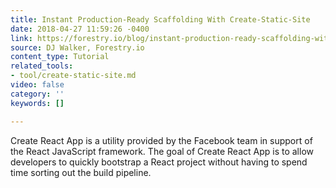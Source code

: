 ```yaml
---
title: Instant Production-Ready Scaffolding With Create-Static-Site
date: 2018-04-27 11:59:26 -0400
link: https://forestry.io/blog/instant-production-ready-scaffolding-with-create-static-site/
source: DJ Walker, Forestry.io
content_type: Tutorial
related_tools:
- tool/create-static-site.md
video: false
category: ''
keywords: []

---
```

Create React App is a utility provided by the Facebook team in support of the React JavaScript framework. The goal of Create React App is to allow developers to quickly bootstrap a React project without having to spend time sorting out the build pipeline.